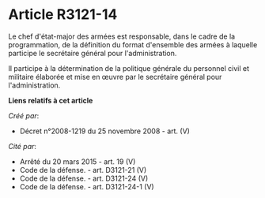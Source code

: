 # Article R3121-14

Le chef d'état-major des armées est responsable, dans le cadre de la programmation, de la définition du format d'ensemble des
armées à laquelle participe le secrétaire général pour l'administration.

Il participe à la détermination de la politique générale du personnel civil et militaire élaborée et mise en œuvre par le
secrétaire général pour l'administration.

**Liens relatifs à cet article**

_Créé par_:

  - Décret n°2008-1219 du 25 novembre 2008 - art. (V)

_Cité par_:

  - Arrêté du 20 mars 2015 - art. 19 (V)
  - Code de la défense. - art. D3121-21 (V)
  - Code de la défense. - art. D3121-24 (V)
  - Code de la défense. - art. D3121-24-1 (V)
